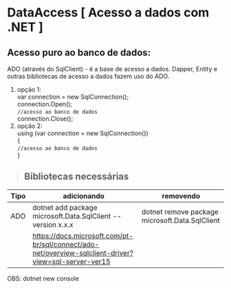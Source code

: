 # DataAccess [ Acesso a dados com .NET ]

## Acesso puro ao banco de dados: 

ADO (através do SqlClient) - é a base de acesso a dados. Dapper, Entity e outras bibliotecas de acesso a dados fazem uso do ADO.


1. opção 1: </br>
  var connection = new SqlConnection();</br>
            connection.Open();</br>
                `//acesso ao banco de dados`</br>
            connection.Close();</br>
2. opção 2: </br>
            using (var connection = new SqlConnection())</br>
            {</br>
                `//acesso ao banco de dados`</br>
            }</br>

 > ## Bibliotecas necessárias

| Tipo| adicionando  | removendo                                             |
|---  | --- | ----------------------------------------------------- |
| ADO | dotnet add package microsoft.Data.SqlClient --version x.x.x  | dotnet remove package microsoft.Data.SqlClient |
|  |https://docs.microsoft.com/pt-br/sql/connect/ado-net/overview-sqlclient-driver?view=sql-server-ver15   |        |


OBS: dotnet new console 
